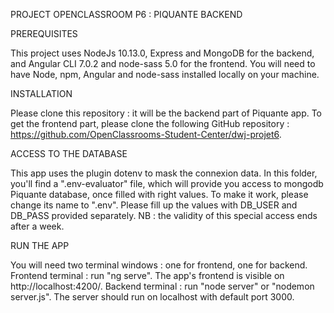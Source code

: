 PROJECT OPENCLASSROOM P6 : PIQUANTE BACKEND 


PREREQUISITES

This project uses NodeJs 10.13.0, Express and MongoDB for the backend, and Angular CLI 7.0.2 and node-sass 5.0 for the frontend. 
You will need to have Node, npm, Angular and node-sass installed locally on your machine.

INSTALLATION

Please clone this repository : it will be the backend part of Piquante app.
To get the frontend part, please clone the following GitHub repository : https://github.com/OpenClassrooms-Student-Center/dwj-projet6.

ACCESS TO THE DATABASE 

This app uses the plugin dotenv to mask the connexion data.
In this folder, you'll find a ".env-evaluator" file, which will provide you access to mongodb Piquante database, once filled with right values.
To make it work, please change its name to ".env".
Please fill up the values with DB_USER and DB_PASS provided separately.
NB : the validity of this special access ends after a week.

RUN THE APP

You will need two terminal windows : one for frontend, one for backend.
Frontend terminal : run "ng serve". The app's frontend is visible on http://localhost:4200/. 
Backend terminal : run "node server" or "nodemon server.js". The server should run on localhost with default port 3000.
